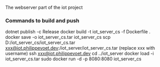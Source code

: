 The webserver part of the iot project

### Commands to build and push
dotnet publish -c Release
docker build -t iot_server_cs -f Dockerfile .
docker save -o iot_server_cs.tar iot_server_cs
scp D:/iot_server_cs/iot_server_cs.tar xxx@iot.philippevoet.dev:/iot_server/iot_server_cs.tar (replace xxx with username)
ssh xxx@iot.philippevoet.dev
cd ../iot_server
docker load -i iot_server_cs.tar
sudo docker run -d -p 8080:8080 iot_server_cs

